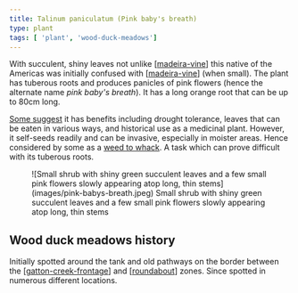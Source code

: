 ```yaml
---
title: Talinum paniculatum (Pink baby's breath)
type: plant
tags: [ 'plant', 'wood-duck-meadows']
---
```




With succulent, shiny leaves not unlike [[madeira-vine]] this native of the Americas was initially confused with [[madeira-vine]] (when small). The plant has tuberous roots and produces panicles of pink flowers (hence the alternate name _pink baby's breath_). It has a long orange root that can be up to 80cm long.

[Some suggest](https://fairdinkumseeds.com/products-page/ethnobotanical-or-medicinal-plants/jewels-of-opar-talinum-paniculatum-babies-breath-seeds/) it has benefits including drought tolerance, leaves that can be eaten in various ways, and historical use as a medicinal plant. However, it self-seeds readily and can be invasive, especially in moister areas. Hence considered by some as a [weed to whack](https://sown.com.au/talinum-paniculatum-portulacaceae-pink-baby-breath-jewels-of-opar/). A task which can prove difficult with its tuberous roots.

<figure markdown>
![Small shrub with shiny green succulent leaves and a few small pink flowers slowly appearing atop long, thin stems](images/pink-babys-breath.jpeg)
<caption>Small shrub with shiny green succulent leaves and a few small pink flowers slowly appearing atop long, thin stems</caption>
</figure>

## Wood duck meadows history

Initially spotted around the tank and old pathways on the border between the [[gatton-creek-frontage]] and [[roundabout]] zones. Since spotted in numerous different locations.

[//begin]: # "Autogenerated link references for markdown compatibility"
[madeira-vine]: madeira-vine "Madeira vine (Anredera cordifolia)"
[gatton-creek-frontage]: ../gatton-creek-frontage "Gatton creek frontage"
[roundabout]: ../roundabout "Roundabout"
[//end]: # "Autogenerated link references"